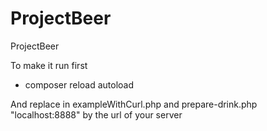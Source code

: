# ProjectBeer
ProjectBeer

To make it run first 
- composer reload autoload

And replace in exampleWithCurl.php and prepare-drink.php "localhost:8888" by the url of your server
